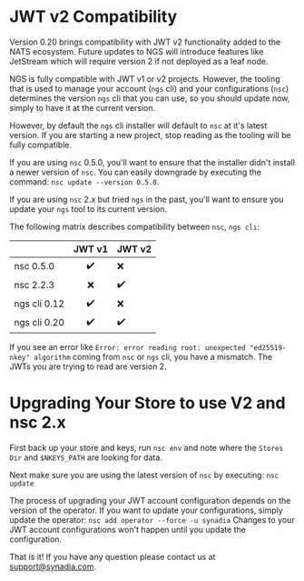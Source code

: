# JWT v2 Compatibility

Version 0.20 brings compatibility with JWT v2 functionality added to the NATS ecosystem. Future updates to NGS will introduce features like JetStream which will require version 2 if not deployed as a leaf node.

NGS is fully compatible with JWT v1 or v2 projects. However, the tooling that is used to manage your account (`ngs` cli) and your configurations (`nsc`) determines the version `ngs` cli that you can use, so you should update now, simply to have it at the current version.

However, by default the `ngs` cli installer will default to `nsc` at it's latest version. If you are starting a new project, stop reading as the tooling will be fully compatible.

If you are using `nsc` 0.5.0, you'll want to ensure that the installer didn't install a newer version of `nsc`. You can easily downgrade by executing the command: `nsc update --version 0.5.0`.

If you are using `nsc` 2.x but tried `ngs` in the past, you'll want to ensure you update your `ngs` tool to its current version.



The following matrix describes compatibility between `nsc`, `ngs cli`:

|              | JWT v1               | JWT v2             |
|---           |:---:                 |---                 |
| nsc 0.5.0    |  :heavy_check_mark:  | :x:                |
| nsc 2.2.3    |  :x:                 | :heavy_check_mark: |
| ngs cli 0.12 |  :heavy_check_mark:  | :x:                |
| ngs cli 0.20 |  :heavy_check_mark:  | :heavy_check_mark: |


If you see an error like `Error: error reading root: unexpected "ed25519-nkey" algorithm` coming from `nsc` or `ngs` cli, you have a mismatch. The JWTs you are trying to read are version 2. 


# Upgrading Your Store to use V2 and nsc 2.x

First back up your store and keys, run `nsc env` and note where the `Stores Dir` and `$NKEYS_PATH` are looking for data. 

Next make sure you are using the latest version of `nsc` by executing: `nsc update`

The process of upgrading your JWT account configuration depends on the version of the operator. If you want to update your configurations, simply update the operator: `nsc add operator --force -u synadia` Changes to your JWT account configurations won't happen until you update the configuration.

That is it! If you have any question please contact us at support@synadia.com.



